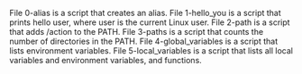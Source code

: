 File 0-alias is a script that creates an alias.
File 1-hello_you is a script that prints hello user, where user is the current Linux user.
File 2-path is a script that adds /action to the PATH.
File 3-paths is a script that counts the number of directories in the PATH.
File 4-global_variables is a script that lists environment variables.
File 5-local_variables is a script that lists all local variables and environment variables, and functions.
